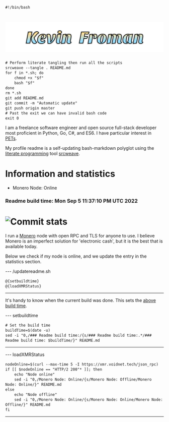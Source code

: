     #!/bin/bash

# ![Kevin Froman](kevin.svg)

    # Perform literate tangling then run all the scripts
    srcweave --tangle . README.md
    for f in *.sh; do
        chmod +x "$f"
        bash "$f"
    done
    rm *.sh
    git add README.md
    git commit -m "Automatic update"
    git push origin master
    # Past the exit we can have invalid bash code
    exit 0


I am a freelance software engineer and open source full-stack developer most proficient in Python, Go, C#, and ES6. I have particular interest in [PETs](https://en.wikipedia.org/wiki/Privacy-enhancing_technologies).

My profile readme is a self-updating bash-markdown polyglot using the [literate programming](https://en.wikipedia.org/wiki/Literate_programming) tool [srcweave](https://github.com/justinmeiners/srcweave).

# Information and statistics

* Monero Node: Online
### Readme build time: Mon Sep  5 11:37:10 PM UTC 2022
# ![Commit stats](https://github-readme-stats.vercel.app/api?username=egosown&hide=stars,prs,issues,contribs&show_icons=true&hide_rank=true&hide_title=true)


I run a [Monero](https://getmonero.org/) node with open RPC and TLS for anyone to use. I believe Monero is an imperfect solution for 'electronic cash', but it is the best that is available today.

Below we check if my node is online, and we update the entry in the statistics section.




--- /updatereadme.sh

    @{setbuildtime}
    @{loadXMRStatus}

---

It's handy to know when the current build was done. This sets the [above build time](#readme-build-time).

--- setbuildtime

    # Set the build time
    buildTime=$(date -u)
    sed -i "0,/### Readme build time:/{s/### Readme build time:.*/### Readme build time: $buildTime/}" README.md
---


--- loadXMRStatus

    nodeOnline=$(curl --max-time 5 -I https://xmr.voidnet.tech/json_rpc)
    if [[ $nodeOnline == "HTTP/2 200"* ]]; then
        echo "Node online"
        sed -i "0,/Monero Node: Online/{s/Monero Node: Offline/Monero Node: Online/}" README.md
    else
        echo "Node offline"
        sed -i "0,/Monero Node: Online/{s/Monero Node: Online/Monero Node: Offline/}" README.md
    fi

---
